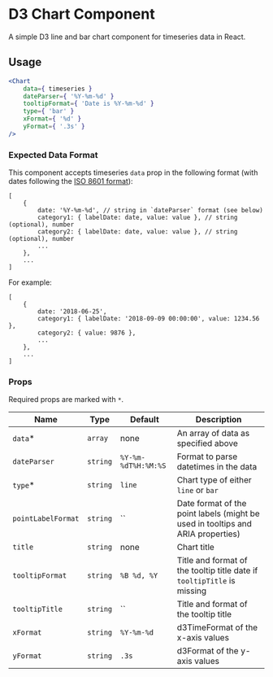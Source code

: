 D3 Chart Component
===

A simple D3 line and bar chart component for timeseries data in React.

## Usage

```jsx
<Chart
	data={ timeseries }
	dateParser={ '%Y-%m-%d' }
	tooltipFormat={ 'Date is %Y-%m-%d' }
	type={ 'bar' }
	xFormat={ '%d' }
	yFormat={ '.3s' }
/>
```

### Expected Data Format
This component accepts timeseries `data` prop in the following format (with dates following the [ISO 8601 format](https://en.wikipedia.org/wiki/ISO_8601)):
```
[
	{
		date: '%Y-%m-%d', // string in `dateParser` format (see below)
		category1: { labelDate: date, value: value }, // string (optional), number
		category2: { labelDate: date, value: value }, // string (optional), number
		...
	},
	...
]
```
For example:
```
[
	{
		date: '2018-06-25',
		category1: { labelDate: '2018-09-09 00:00:00', value: 1234.56 },
		category2: { value: 9876 },
		...
	},
	...
]
```

### Props
Required props are marked with `*`.

Name | Type | Default | Description
--- | --- | --- | ---
`data`* | `array` | none | An array of data as specified above
`dateParser` | `string` | `%Y-%m-%dT%H:%M:%S` | Format to parse datetimes in the data
`type`* | `string` | `line` | Chart type of either `line` or `bar`
`pointLabelFormat` | `string` | `` | Date format of the point labels (might be used in tooltips and ARIA properties)
`title` | `string` | none | Chart title
`tooltipFormat` | `string` | `%B %d, %Y` | Title and format of the tooltip title date if `tooltipTitle` is missing
`tooltipTitle` | `string` | `` | Title and format of the tooltip title
`xFormat` | `string` | `%Y-%m-%d` | d3TimeFormat of the x-axis values
`yFormat` | `string` | `.3s` | d3Format of the y-axis values
